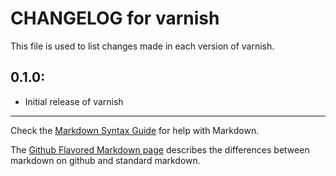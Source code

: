 # CHANGELOG for varnish

This file is used to list changes made in each version of varnish.

## 0.1.0:

* Initial release of varnish

- - -
Check the [Markdown Syntax Guide](http://daringfireball.net/projects/markdown/syntax) for help with Markdown.

The [Github Flavored Markdown page](http://github.github.com/github-flavored-markdown/) describes the differences between markdown on github and standard markdown.
